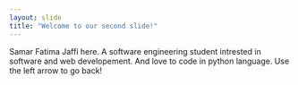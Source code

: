 ```yaml
---
layout: slide
title: "Welcome to our second slide!"
---
```

Samar Fatima Jaffi here. A software engineering student intrested in software and web developement. And love to code in python language.
Use the left arrow to go back!
